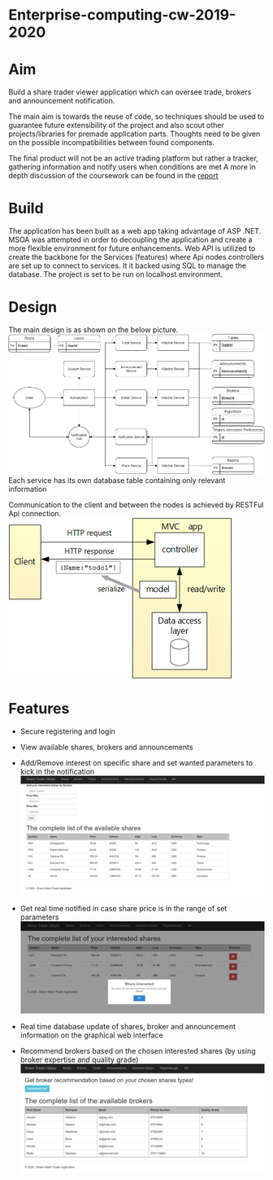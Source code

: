 # Enterprise-computing-cw-2019-2020
# Aim
Build a share trader viewer application which can oversee trade, brokers and announcement notification. 

The main aim is towards the reuse of code, so techniques should be used to guarantee future extensibility of the project and also 
scout other projects/libraries for premade application parts. Thoughts need to be given on the possible incompatibilities between found components.

The final product will not be an active trading platform but rather a tracker, gathering information and notify users when conditions are met
A more in depth discussion of the coursework can be found in the [report](https://github.com/Willyees/enterprise-computing-cw-2019-2020/blob/master/report.pdf)

# Build
The application has been built as a web app taking advantage of ASP .NET. MSOA was attempted in order to decoupling the application and create a
more flexible environment for future enhancements. Web API is utilized to create the backbone for the Services (features) where Api nodes controllers are set up to connect to services.
It it backed using SQL to manage the database. The project is set to be run on localhost environment.

# Design
The main design is as shown on the below picture. 
![design](https://github.com/Willyees/enterprise-computing-cw-2019-2020/blob/assets/assets/design.png)
Each service has its own database table containing only relevant information


Communication to the client and between the nodes is achieved by RESTFul Api connection.
![communication](https://github.com/Willyees/enterprise-computing-cw-2019-2020/blob/assets/assets/architecture.png)


# Features
- Secure registering and login
- View available shares, brokers and announcements

- Add/Remove interest on specific share and set wanted parameters to kick in the notification
![shares](https://github.com/Willyees/enterprise-computing-cw-2019-2020/blob/assets/assets/shares.jpg)

- Get real time notified in case share price is in the range of set parameters
![notification](https://github.com/Willyees/enterprise-computing-cw-2019-2020/blob/assets/assets/notification_shares.jpg)

- Real time database update of shares, broker and announcement information on the graphical web interface
- Recommend brokers based on the chosen interested shares (by using broker expertise and quality grade)
![reccomend_brokers](https://github.com/Willyees/enterprise-computing-cw-2019-2020/blob/assets/assets/brokers.jpg)
